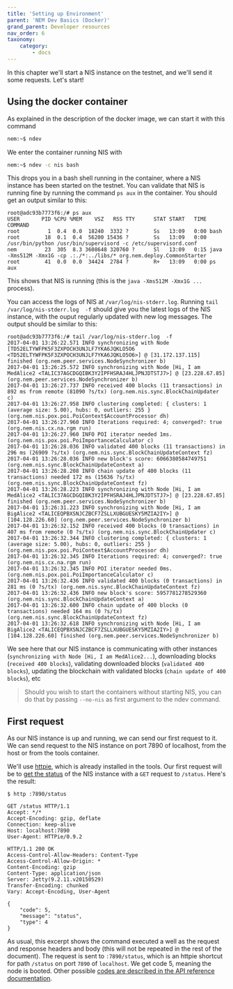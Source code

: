```yaml
---
title: 'Setting up Environment'
parent: 'NEM Dev Basics (Docker)'
grand_parent: Developer resources
nav_order: 6
taxonomy:
    category:
        - docs
---
```


In this chapter we'll start a NIS instance on the testnet, and we'll send it some requests. Let's start!

## Using the docker container

As explained in the description of the docker image, we can start it with this command
``` bash
nem:~$ ndev
```

We enter the container running NIS with

``` bash
nem:~$ ndev -c nis bash
```

This drops you in a bash shell running in the container, where a NIS instance has been started on the testnet. You can validate that NIS 
is running fine by running the command `ps aux` in the container. You should get an output similar to this:
~~~ text
root@adc93b7773f6:/# ps aux 
USER       PID %CPU %MEM    VSZ   RSS TTY      STAT START   TIME COMMAND
root         1  0.4  0.0  18240  3332 ?        Ss   13:09   0:00 bash
root        18  0.1  0.4  56200 15436 ?        Ss   13:09   0:00 /usr/bin/python /usr/bin/supervisord -c /etc/supervisord.conf
nem         23  305  8.3 3608648 320760 ?      Sl   13:09   0:15 java -Xms512M -Xmx1G -cp .:./*:../libs/* org.nem.deploy.CommonStarter
root        41  0.0  0.0  34424  2784 ?        R+   13:09   0:00 ps aux
~~~

This shows that NIS is running (this is the `java -Xms512M -Xmx1G ...` process).

You can access the logs of NIS at `/var/log/nis-stderr.log`. Running `tail /var/log/nis-stderr.log  -f` should give you
the latest logs of the NIS instance, with the ouput regularly updated with new log messages. The output should be similar 
to this:

``` text
root@adc93b7773f6:/# tail /var/log/nis-stderr.log  -f
2017-04-01 13:26:22.571 INFO synchronizing with Node [TD52ELTYWFPK5F3ZXPOCH3UNJLF7YKA6JQKLO5O6 <TD52ELTYWFPK5F3ZXPOCH3UNJLF7YKA6JQKLO5O6>] @ [31.172.137.115] finished (org.nem.peer.services.NodeSynchronizer b)
2017-04-01 13:26:25.572 INFO synchronizing with Node [Hi, I am MedAlice2 <TALIC37AGCDGQIBK3Y2IPFHSRAJ4HLJPNJDTSTJ7>] @ [23.228.67.85] (org.nem.peer.services.NodeSynchronizer b)
2017-04-01 13:26:27.737 INFO received 400 blocks (11 transactions) in 892 ms from remote (81090 ?s/tx) (org.nem.nis.sync.BlockChainUpdater c)
2017-04-01 13:26:27.958 INFO clustering completed: { clusters: 1 (average size: 5.00), hubs: 0, outliers: 255 } (org.nem.nis.pox.poi.PoiContext$AccountProcessor dh)
2017-04-01 13:26:27.960 INFO Iterations required: 4; converged?: true (org.nem.nis.cx.na.rgm run)
2017-04-01 13:26:27.960 INFO POI iterator needed 1ms. (org.nem.nis.pox.poi.PoiImportanceCalculator c)
2017-04-01 13:26:28.036 INFO validated 400 blocks (11 transactions) in 296 ms (26909 ?s/tx) (org.nem.nis.sync.BlockChainUpdateContext fz)
2017-04-01 13:26:28.036 INFO new block's score: 6066380584749751 (org.nem.nis.sync.BlockChainUpdateContext a)
2017-04-01 13:26:28.208 INFO chain update of 400 blocks (11 transactions) needed 172 ms (15636 ?s/tx) (org.nem.nis.sync.BlockChainUpdateContext fz)
2017-04-01 13:26:28.223 INFO synchronizing with Node [Hi, I am MedAlice2 <TALIC37AGCDGQIBK3Y2IPFHSRAJ4HLJPNJDTSTJ7>] @ [23.228.67.85] finished (org.nem.peer.services.NodeSynchronizer b)
2017-04-01 13:26:31.223 INFO synchronizing with Node [Hi, I am BigAlice2 <TALICEQPBXSNJCZBCF7ZSLLXUBGUESKY5MZIA2IY>] @ [104.128.226.60] (org.nem.peer.services.NodeSynchronizer b)
2017-04-01 13:26:32.152 INFO received 400 blocks (0 transactions) in 407 ms from remote (0 ?s/tx) (org.nem.nis.sync.BlockChainUpdater c)
2017-04-01 13:26:32.344 INFO clustering completed: { clusters: 1 (average size: 5.00), hubs: 0, outliers: 255 } (org.nem.nis.pox.poi.PoiContext$AccountProcessor dh)
2017-04-01 13:26:32.345 INFO Iterations required: 4; converged?: true (org.nem.nis.cx.na.rgm run)
2017-04-01 13:26:32.345 INFO POI iterator needed 0ms. (org.nem.nis.pox.poi.PoiImportanceCalculator c)
2017-04-01 13:26:32.436 INFO validated 400 blocks (0 transactions) in 281 ms (0 ?s/tx) (org.nem.nis.sync.BlockChainUpdateContext fz)
2017-04-01 13:26:32.436 INFO new block's score: 5957781278529360 (org.nem.nis.sync.BlockChainUpdateContext a)
2017-04-01 13:26:32.600 INFO chain update of 400 blocks (0 transactions) needed 164 ms (0 ?s/tx) (org.nem.nis.sync.BlockChainUpdateContext fz)
2017-04-01 13:26:32.618 INFO synchronizing with Node [Hi, I am BigAlice2 <TALICEQPBXSNJCZBCF7ZSLLXUBGUESKY5MZIA2IY>] @ [104.128.226.60] finished (org.nem.peer.services.NodeSynchronizer b)

```
We see here that our NIS instance is communicating with other instances (`synchronizing with Node [Hi, I am MedAlice2...`), downloading blocks (`received 400 blocks`), validating downloaded blocks (`validated 400 blocks`), updating the blockchain with validated blocks (`chain update of 400 blocks`), etc


> Should you wish to start the containers without starting NIS, you can do that by passing `--no-nis` as first argument to the ndev command.



## First request

As our NIS instance is up and running, we can send our first request to it. We can send request to the NIS instance on port 7890 of localhost, 
from the host or from the tools container.

We'll use [httpie](https://httpie.org/), which is already installed in the tools.
Our first request will be to [get the status](http://bob.nem.ninja/docs/#status-request)  of the NIS instance with a `GET` request to `/status`. Here's the result:

```http
$ http :7890/status

GET /status HTTP/1.1
Accept: */*
Accept-Encoding: gzip, deflate
Connection: keep-alive
Host: localhost:7890
User-Agent: HTTPie/0.9.2

HTTP/1.1 200 OK
Access-Control-Allow-Headers: Content-Type
Access-Control-Allow-Origin: *
Content-Encoding: gzip
Content-Type: application/json
Server: Jetty(9.2.11.v20150529)
Transfer-Encoding: chunked
Vary: Accept-Encoding, User-Agent

{
    "code": 5, 
    "message": "status", 
    "type": 4
}
```

As usual, this excerpt shows the command executed a well as the request and response headers and body (this will not be repeated in the rest of the document).
The request is sent to `:7890/status`, which is an httpie shortcut for path `/status` on port `7890` of `localhost`.
We get code 5, meaning the node is booted. Other possible [codes are described in the API reference documentation](http://bob.nem.ninja/docs/#status-request).
